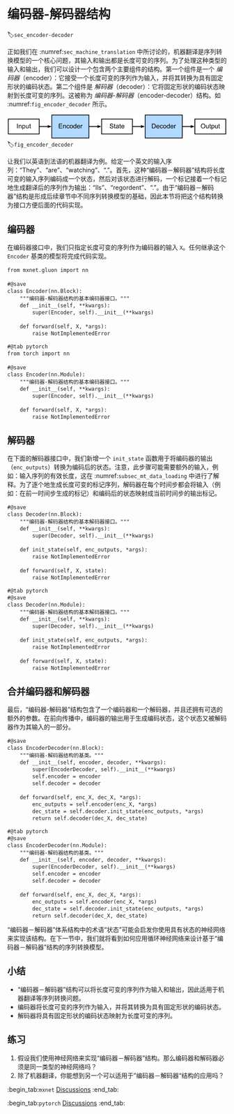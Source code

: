 # 编码器-解码器结构
:label:`sec_encoder-decoder`

正如我们在 :numref:`sec_machine_translation` 中所讨论的，机器翻译是序列转换模型的一个核心问题，其输入和输出都是长度可变的序列。为了处理这种类型的输入和输出，我们可以设计一个包含两个主要组件的结构。第一个组件是一个 *编码器*（encoder）：它接受一个长度可变的序列作为输入，并将其转换为具有固定形状的编码状态。第二个组件是 *解码器*（decoder）：它将固定形状的编码状态映射到长度可变的序列。这被称为 *编码器-解码器*（encoder-decoder）结构。如 :numref:`fig_encoder_decoder` 所示。

![编码器-解码器结构](../img/encoder-decoder.svg)
:label:`fig_encoder_decoder`

让我们以英语到法语的机器翻译为例。给定一个英文的输入序列：“They”、“are”、“watching”、“.”。首先，这种“编码器－解码器”结构将长度可变的输入序列编码成一个状态，然后对该状态进行解码，一个标记接着一个标记地生成翻译后的序列作为输出：“Ils”、“regordent”、“.”。由于“编码器－解码器”结构是形成后续章节中不同序列转换模型的基础，因此本节将把这个结构转换为接口方便后面的代码实现。

## 编码器

在编码器接口中，我们只指定长度可变的序列作为编码器的输入 `X`。任何继承这个 `Encoder` 基类的模型将完成代码实现。

```{.python .input}
from mxnet.gluon import nn

#@save
class Encoder(nn.Block):
    """编码器-解码器结构的基本编码器接口。"""
    def __init__(self, **kwargs):
        super(Encoder, self).__init__(**kwargs)

    def forward(self, X, *args):
        raise NotImplementedError
```

```{.python .input}
#@tab pytorch
from torch import nn

#@save
class Encoder(nn.Module):
    """编码器-解码器结构的基本编码器接口。"""
    def __init__(self, **kwargs):
        super(Encoder, self).__init__(**kwargs)

    def forward(self, X, *args):
        raise NotImplementedError
```

## 解码器

在下面的解码器接口中，我们新增一个 `init_state` 函数用于将编码器的输出（`enc_outputs`）转换为编码后的状态。注意，此步骤可能需要额外的输入，例如：输入序列的有效长度，这在 :numref:`subsec_mt_data_loading` 中进行了解释。为了逐个地生成长度可变的标记序列，解码器在每个时间步都会将输入（例如：在前一时间步生成的标记）和编码后的状态映射成当前时间步的输出标记。

```{.python .input}
#@save
class Decoder(nn.Block):
    """编码器-解码器结构的基本解码器接口。"""
    def __init__(self, **kwargs):
        super(Decoder, self).__init__(**kwargs)

    def init_state(self, enc_outputs, *args):
        raise NotImplementedError

    def forward(self, X, state):
        raise NotImplementedError
```

```{.python .input}
#@tab pytorch
#@save
class Decoder(nn.Module):
    """编码器-解码器结构的基本解码器接口。"""
    def __init__(self, **kwargs):
        super(Decoder, self).__init__(**kwargs)

    def init_state(self, enc_outputs, *args):
        raise NotImplementedError

    def forward(self, X, state):
        raise NotImplementedError
```

## 合并编码器和解码器

最后，“编码器-解码器”结构包含了一个编码器和一个解码器，并且还拥有可选的额外的参数。在前向传播中，编码器的输出用于生成编码状态，这个状态又被解码器作为其输入的一部分。

```{.python .input}
#@save
class EncoderDecoder(nn.Block):
    """编码器-解码器结构的基类。"""
    def __init__(self, encoder, decoder, **kwargs):
        super(EncoderDecoder, self).__init__(**kwargs)
        self.encoder = encoder
        self.decoder = decoder

    def forward(self, enc_X, dec_X, *args):
        enc_outputs = self.encoder(enc_X, *args)
        dec_state = self.decoder.init_state(enc_outputs, *args)
        return self.decoder(dec_X, dec_state)
```

```{.python .input}
#@tab pytorch
#@save
class EncoderDecoder(nn.Module):
    """编码器-解码器结构的基类。"""
    def __init__(self, encoder, decoder, **kwargs):
        super(EncoderDecoder, self).__init__(**kwargs)
        self.encoder = encoder
        self.decoder = decoder

    def forward(self, enc_X, dec_X, *args):
        enc_outputs = self.encoder(enc_X, *args)
        dec_state = self.decoder.init_state(enc_outputs, *args)
        return self.decoder(dec_X, dec_state)
```

“编码器－解码器”体系结构中的术语“状态”可能会启发你使用具有状态的神经网络来实现该结构。在下一节中，我们就将看到如何应用循环神经网络来设计基于“编码器－解码器”结构的序列转换模型。

## 小结

* “编码器－解码器”结构可以将长度可变的序列作为输入和输出，因此适用于机器翻译等序列转换问题。
* 编码器将长度可变的序列作为输入，并将其转换为具有固定形状的编码状态。
* 解码器将具有固定形状的编码状态映射为长度可变的序列。

## 练习

1. 假设我们使用神经网络来实现“编码器－解码器”结构。那么编码器和解码器必须是同一类型的神经网络吗？
1. 除了机器翻译，你能想到另一个可以适用于”编码器－解码器“结构的应用吗？

:begin_tab:`mxnet`
[Discussions](https://discuss.d2l.ai/t/2780)
:end_tab:

:begin_tab:`pytorch`
[Discussions](https://discuss.d2l.ai/t/2779)
:end_tab:

